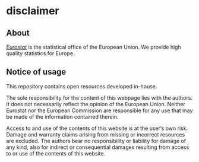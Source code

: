 # disclaimer

## About

[_Eurostat_](http://ec.europa.eu/eurostat) is the statistical office of the European Union. We provide high quality statistics for Europe.

## Notice of usage

This repository contains open resources developed in-house.

The sole responsibility for the content of this webpage lies with the authors. It does not necessarily reflect the opinion of the European Union. Neither Eurostat nor the European Commission are responsible for any use that may be made of the information contained therein.

Access to and use of the contents of this website is at the user‘s own risk. Damage and warranty claims arising from missing or incorrect resources are excluded. The authors bear no responsibility or liability for damage of any kind, also for indirect or consequential damages resulting from access to or use of the contents of this website.
